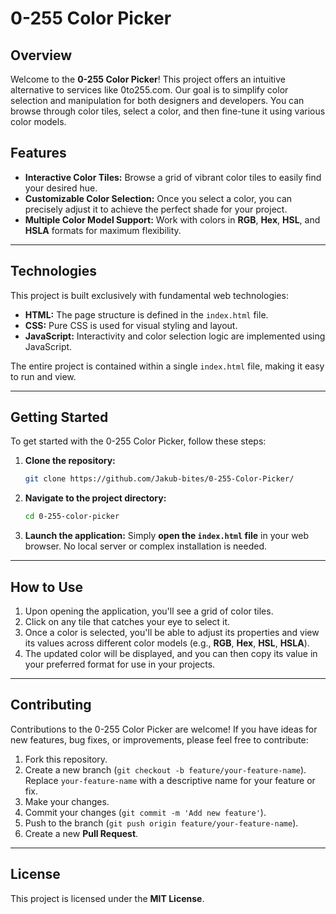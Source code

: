 # 0-255 Color Picker

## Overview

Welcome to the **0-255 Color Picker**! This project offers an intuitive alternative to services like 0to255.com. Our goal is to simplify color selection and manipulation for both designers and developers. You can browse through color tiles, select a color, and then fine-tune it using various color models.

## Features

* **Interactive Color Tiles:** Browse a grid of vibrant color tiles to easily find your desired hue.
* **Customizable Color Selection:** Once you select a color, you can precisely adjust it to achieve the perfect shade for your project.
* **Multiple Color Model Support:** Work with colors in **RGB**, **Hex**, **HSL**, and **HSLA** formats for maximum flexibility.

---

## Technologies

This project is built exclusively with fundamental web technologies:

* **HTML:** The page structure is defined in the `index.html` file.
* **CSS:** Pure CSS is used for visual styling and layout.
* **JavaScript:** Interactivity and color selection logic are implemented using JavaScript.

The entire project is contained within a single `index.html` file, making it easy to run and view.

---

## Getting Started

To get started with the 0-255 Color Picker, follow these steps:

1.  **Clone the repository:**
    ```bash
    git clone https://github.com/Jakub-bites/0-255-Color-Picker/
    ```
2.  **Navigate to the project directory:**
    ```bash
    cd 0-255-color-picker
    ```
3.  **Launch the application:**
    Simply **open the `index.html` file** in your web browser. No local server or complex installation is needed.

---

## How to Use

1.  Upon opening the application, you'll see a grid of color tiles.
2.  Click on any tile that catches your eye to select it.
3.  Once a color is selected, you'll be able to adjust its properties and view its values across different color models (e.g., **RGB**, **Hex**, **HSL**, **HSLA**).
4.  The updated color will be displayed, and you can then copy its value in your preferred format for use in your projects.

---

## Contributing

Contributions to the 0-255 Color Picker are welcome! If you have ideas for new features, bug fixes, or improvements, please feel free to contribute:

1.  Fork this repository.
2.  Create a new branch (`git checkout -b feature/your-feature-name`). Replace `your-feature-name` with a descriptive name for your feature or fix.
3.  Make your changes.
4.  Commit your changes (`git commit -m 'Add new feature'`).
5.  Push to the branch (`git push origin feature/your-feature-name`).
6.  Create a new **Pull Request**.

---

## License

This project is licensed under the **MIT License**.
